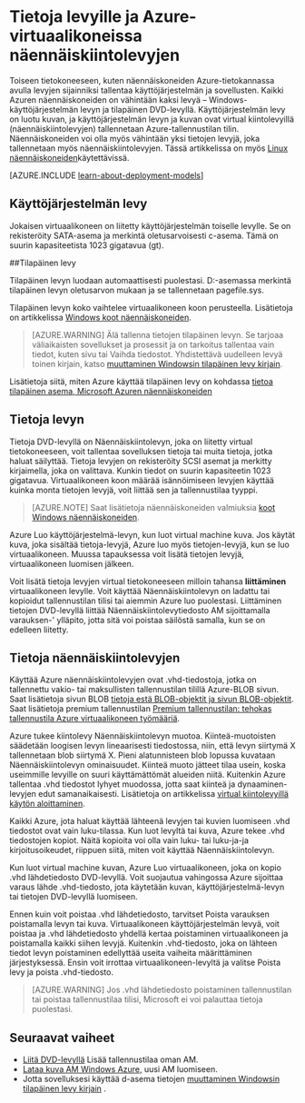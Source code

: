 <properties
    pageTitle="Tietoja levyille ja Windows näennäiskiintolevyjen VMs | Microsoft Azure"
    description="Lisätietoja levyille ja näennäiskoneiden näennäiskiintolevyjen Windows Azure-tietokannassa."
    services="virtual-machines-windows"
    documentationCenter=""
    authors="cynthn"
    manager="timlt"
    editor="tysonn"
    tags="azure-resource-manager,azure-service-management"/>

<tags
    ms.service="virtual-machines-windows"
    ms.workload="infrastructure-services"
    ms.tgt_pltfrm="vm-windows"
    ms.devlang="na"
    ms.topic="article"
    ms.date="09/27/2016"
    ms.author="cynthn"/>

# <a name="about-disks-and-vhds-for-azure-virtual-machines"></a>Tietoja levyille ja Azure-virtuaalikoneissa näennäiskiintolevyjen

Toiseen tietokoneeseen, kuten näennäiskoneiden Azure-tietokannassa avulla levyjen sijainniksi tallentaa käyttöjärjestelmän ja sovellusten. Kaikki Azuren näennäiskoneiden on vähintään kaksi levyä – Windows-käyttöjärjestelmän levyn ja tilapäinen DVD-levyllä. Käyttöjärjestelmän levy on luotu kuvan, ja käyttöjärjestelmän levyn ja kuvan ovat virtual kiintolevyillä (näennäiskiintolevyjen) tallennetaan Azure-tallennustilan tilin. Näennäiskoneiden voi olla myös vähintään yksi tietojen levyjä, joka tallennetaan myös näennäiskiintolevyjen. Tässä artikkelissa on myös [Linux näennäiskoneiden](virtual-machines-linux-about-disks-vhds.md)käytettävissä.

[AZURE.INCLUDE [learn-about-deployment-models](../../includes/learn-about-deployment-models-both-include.md)]



## <a name="operating-system-disk"></a>Käyttöjärjestelmän levy

Jokaisen virtuaalikoneen on liitetty käyttöjärjestelmän toiselle levylle. Se on rekisteröity SATA-asema ja merkintä oletusarvoisesti c-asema. Tämä on suurin kapasiteetista 1023 gigatavua (gt). 

##<a name="temporary-disk"></a>Tilapäinen levy

Tilapäinen levyn luodaan automaattisesti puolestasi. D:-asemassa merkintä tilapäinen levyn oletusarvon mukaan ja se tallennetaan pagefile.sys. 

Tilapäinen levyn koko vaihtelee virtuaalikoneen koon perusteella. Lisätietoja on artikkelissa [Windows koot näennäiskoneiden](virtual-machines-windows-sizes.md).

>[AZURE.WARNING] Älä tallenna tietojen tilapäinen levyn. Se tarjoaa väliaikaisten sovellukset ja prosessit ja on tarkoitus tallentaa vain tiedot, kuten sivu tai Vaihda tiedostot. Yhdistettävä uudelleen levyä toinen kirjain, katso [muuttaminen Windowsin tilapäinen levy kirjain](virtual-machines-windows-classic-change-drive-letter.md).

Lisätietoja siitä, miten Azure käyttää tilapäinen levy on kohdassa [tietoa tilapäinen asema, Microsoft Azuren näennäiskoneiden](https://blogs.msdn.microsoft.com/mast/2013/12/06/understanding-the-temporary-drive-on-windows-azure-virtual-machines/)

## <a name="data-disk"></a>Tietoja levyn

Tietoja DVD-levyllä on Näennäiskiintolevyn, joka on liitetty virtual tietokoneeseen, voit tallentaa sovelluksen tietoja tai muita tietoja, jotka haluat säilyttää. Tietoja levyjen on rekisteröity SCSI asemat ja merkitty kirjaimella, joka on valittava.  Kunkin tiedot on suurin kapasiteetin 1023 gigatavua. Virtuaalikoneen koon määrää isännöimiseen levyjen käyttää kuinka monta tietojen levyjä, voit liittää sen ja tallennustilaa tyyppi.

>[AZURE.NOTE] Saat lisätietoja näennäiskoneiden valmiuksia [koot Windows näennäiskoneiden](virtual-machines-windows-sizes.md).

Azure Luo käyttöjärjestelmä-levyn, kun luot virtual machine kuva. Jos käytät kuva, joka sisältää tietoja-levyjä, Azure luo myös tietojen-levyjä, kun se luo virtuaalikoneen. Muussa tapauksessa voit lisätä tietojen levyjä, virtuaalikoneen luomisen jälkeen.

Voit lisätä tietoja levyjen virtual tietokoneeseen milloin tahansa **liittäminen** virtuaalikoneen levylle. Voit käyttää Näennäiskiintolevyn on ladattu tai kopioidut tallennustilan tilisi tai aiemmin Azure luo puolestasi. Liittäminen tietojen DVD-levyllä liittää Näennäiskiintolevytiedosto AM sijoittamalla varauksen-' ylläpito, jotta sitä voi poistaa säilöstä samalla, kun se on edelleen liitetty.

## <a name="about-vhds"></a>Tietoja näennäiskiintolevyjen

Käyttää Azure näennäiskiintolevyjen ovat .vhd-tiedostoja, jotka on tallennettu vakio- tai maksullisten tallennustilan tilillä Azure-BLOB sivun. Saat lisätietoja sivun BLOB [tietoja estä BLOB-objektit ja sivun BLOB-objektit](https://msdn.microsoft.com/library/ee691964.aspx). Saat lisätietoja premium tallennustilan [Premium tallennustilan: tehokas tallennustila Azure virtuaalikoneen työmääriä](../storage/storage-premium-storage.md).

Azure tukee kiintolevy Näennäiskiintolevyn muotoa. Kiinteä-muotoisten säädetään loogisen levyn lineaarisesti tiedostossa, niin, että levyn siirtymä X tallennetaan blob siirtymä X. Pieni alatunnisteen blob lopussa kuvataan Näennäiskiintolevyn ominaisuudet. Kiinteä muoto jätteet tilaa usein, koska useimmille levyille on suuri käyttämättömät alueiden niitä. Kuitenkin Azure tallentaa .vhd tiedostot lyhyet muodossa, jotta saat kiinteä ja dynaaminen-levyjen edut samanaikaisesti. Lisätietoja on artikkelissa [virtual kiintolevyillä käytön aloittaminen](https://technet.microsoft.com/library/dd979539.aspx).

Kaikki Azure, jota haluat käyttää lähteenä levyjen tai kuvien luomiseen .vhd tiedostot ovat vain luku-tilassa. Kun luot levyltä tai kuva, Azure tekee .vhd tiedostojen kopiot. Näitä kopioita voi olla vain luku- tai luku-ja-ja kirjoitusoikeudet, riippuen siitä, miten voit käyttää Näennäiskiintolevyn.

Kun luot virtual machine kuvan, Azure Luo virtuaalikoneen, joka on kopio .vhd lähdetiedosto DVD-levyllä. Voit suojautua vahingossa Azure sijoittaa varaus lähde .vhd-tiedosto, jota käytetään kuvan, käyttöjärjestelmä-levyn tai tietojen DVD-levyllä luomiseen.

Ennen kuin voit poistaa .vhd lähdetiedosto, tarvitset Poista varauksen poistamalla levyn tai kuva. Virtuaalikoneen käyttöjärjestelmän levyä, voit poistaa ja .vhd lähdetiedosto yhdellä kertaa poistaminen virtuaalikoneen ja poistamalla kaikki siihen levyjä. Kuitenkin .vhd-tiedosto, joka on lähteen tiedot levyn poistaminen edellyttää useita vaiheita määrittäminen järjestyksessä. Ensin voit irrottaa virtuaalikoneen-levyltä ja valitse Poista levy ja poista .vhd-tiedosto.

>[AZURE.WARNING] Jos .vhd lähdetiedosto poistaminen tallennustilan tai poistaa tallennustilaa tilisi, Microsoft ei voi palauttaa tietoja puolestasi.



## <a name="next-steps"></a>Seuraavat vaiheet
-  [Liitä DVD-levyllä](virtual-machines-windows-attach-disk-portal.md) Lisää tallennustilaa oman AM.
-  [Lataa kuva AM Windows Azure,](virtual-machines-windows-upload-image.md) uusi AM luomiseen.
-  Jotta sovelluksesi käyttää d-asema tietojen [muuttaminen Windowsin tilapäinen levy kirjain](virtual-machines-windows-classic-change-drive-letter.md) .
